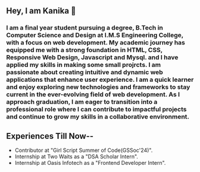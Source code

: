 ## Hey, I am Kanika 👋
### I am a final year student pursuing a degree, B.Tech in Computer Science and Design at I.M.S Engineering College, with a focus on web development. My academic journey has equipped me with a strong foundation in HTML, CSS, Responsive Web Design, Javascript and Mysql. and I have applied my skills in making some small projrcts. I am passionate about creating intuitive and dynamic web applications that enhance user experience. I am a quick learner and enjoy exploring new technologies and frameworks to stay current in the ever-evolving field of web development. As I approach graduation, I am eager to transition into a professional role where I can contribute to impactful projects and continue to grow my skills in a collaborative environment. 


## Experiences Till Now--

- Contributor at "Girl Script Summer of Code(GSSoc'24)".
- Internship at Two Waits as a "DSA Scholar Intern".
- Internship at Oasis Infotech as a "Frontend Developer Intern".

<!--
**iamkanika/iamkanika** is a ✨ _special_ ✨ repository because its `README.md` (this file) appears on your GitHub profile.

- 🌱 I’m currently learning Web Development.
- 👯 I’m looking to collaborate on Live Projects.
- 🤔 I’m looking for Internship .
- 💬 Tell me about if I need some improvements
- 📫 How to reach me: kanikagarg2707@gmail.com 
- 😄 Tryig to maintain the Longest streak.

-->

